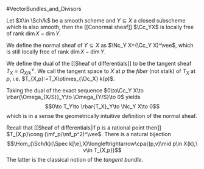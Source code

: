 #VectorBundles_and_Divisors

Let $X\in \Sch/k$ be a smooth scheme and $Y\subseteq X$ a closed subscheme which is also smooth, then the [[Conormal sheaf]] $\Cc_YX$ is locally free of rank $\dim X-\dim Y$.

We define the normal sheaf of $Y\subseteq X$ as $\Nc_Y X=(\Cc_Y X)^\vee$, which is still locally free of rank $\dim X-\dim Y$.

We define the dual of the [[Sheaf of differentials]] to be the tangent sheaf $T_X=\Omega_{X/k}^\vee$.
We call the tangent space to $X$ at $p$ the *fiber* (not stalk) of $T_X$ at $p$, i.e. $T_{X,p}:=T_X\otimes_{\Oc_X} k(p)$.

Taking the dual of the exact sequence $0\to\Cc_Y X\to \rbar{\Omega_{X/S}}_Y\to \Omega_{Y/S}\to 0$ yields $$0\to T_Y\to \rbar{T_X}_Y\to \Nc_Y X\to 0$$which is in a sense the geometrically intuitive definition of the normal sheaf.


Recall that [[Sheaf of differentials|if p is a rational point then]] $T_{X,p}\cong (\mf_p/\mf_p^2)^\vee$. There is a natural bijection$$\Hom_{\Sch/k}(\Spec k[\e],X)\longleftrightarrow\cpa{(p,v)\mid p\in X(k),\ v\in T_{X,p}}$$The latter is the classical notion of the *tangent bundle*.